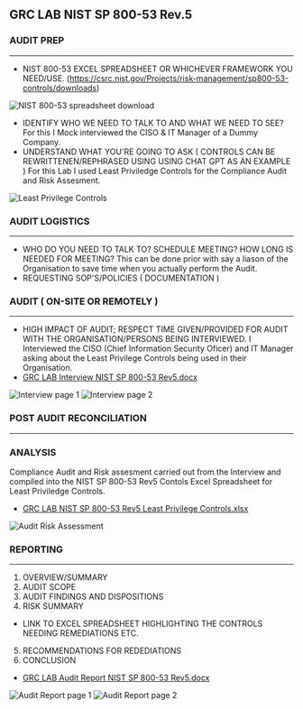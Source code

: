 ## GRC LAB NIST SP 800-53 Rev.5

### AUDIT PREP
__________

- NIST 800-53 EXCEL SPREADSHEET OR WHICHEVER FRAMEWORK YOU NEED/USE.
  (https://csrc.nist.gov/Projects/risk-management/sp800-53-controls/downloads)

![NIST 800-53 spreadsheet download](https://github.com/user-attachments/assets/7d62d81a-8411-419b-8ddc-c3a86bf532f5)


- IDENTIFY WHO WE NEED TO TALK TO AND WHAT WE NEED TO SEE?
  For this I Mock interviewed the CISO & IT Manager of a Dummy Company.
- UNDERSTAND WHAT YOU'RE GOING TO ASK ( CONTROLS CAN BE REWRITTENEN/REPHRASED USING USING CHAT GPT AS AN EXAMPLE )
  For this Lab I used Least Priviledge Controls for the Compliance Audit and Risk Assesment.

![Least Privilege Controls](https://github.com/user-attachments/assets/76140a6d-c67e-4113-8d1d-52fa4c43686d)


### AUDIT LOGISTICS
_______________

- WHO DO YOU NEED TO TALK TO? SCHEDULE MEETING? HOW LONG IS NEEDED FOR MEETING?
  This can be done prior with say a liason of the Organisation to save time when you actually perform the Audit.
- REQUESTING SOP'S/POLICIES ( DOCUMENTATION )

### AUDIT ( ON-SITE OR REMOTELY )
_____________________________

- HIGH IMPACT OF AUDIT; RESPECT TIME GIVEN/PROVIDED FOR AUDIT WITH THE ORGANISATION/PERSONS BEING INTERVIEWED.
  I Interviewed the CISO (Chief Information Security Oficer) and IT Manager asking about the Least Privilege Controls being used in their Organisation.
- [GRC LAB Interview NIST SP 800-53 Rev5.docx](https://github.com/user-attachments/files/17270209/GRC.LAB.Interview.NIST.SP.800-53.Rev5.docx)

![Interview page 1](https://github.com/user-attachments/assets/44319538-83b7-48aa-8a01-e5a036879fc2)
![Interview page 2](https://github.com/user-attachments/assets/968ff85a-2470-426f-adb1-c7ac49282a79)


### POST AUDIT RECONCILIATION
_________________________

### ANALYSIS
Compliance Audit and Risk assesment carried out from the Interview and compiled into the NIST SP 800-53 Rev5 Contols Excel Spreadsheet for Least Priviledge Controls.
- [GRC LAB NIST SP 800-53 Rev5 Least Privilege Controls.xlsx](https://github.com/user-attachments/files/17270230/GRC.LAB.NIST.SP.800-53.Rev5.Least.Privilege.Controls.xlsx)

![Audit   Risk Assessment](https://github.com/user-attachments/assets/3813bd10-64d8-4faa-a69b-0e9caf0754a5)


### REPORTING
_________

1. OVERVIEW/SUMMARY
2. AUDIT SCOPE
3. AUDIT FINDINGS AND DISPOSITIONS
4. RISK SUMMARY
- LINK TO EXCEL SPREADSHEET HIGHLIGHTING THE CONTROLS NEEDING REMEDIATIONS ETC. 
5. RECOMMENDATIONS FOR REDEDIATIONS
6. CONCLUSION
- [GRC LAB Audit Report NIST SP 800-53 Rev5.docx](https://github.com/user-attachments/files/17270223/GRC.LAB.Audit.Report.NIST.SP.800-53.Rev5.docx)

![Audit Report page 1](https://github.com/user-attachments/assets/d0f93428-fab9-4265-96c1-4af2f437a09d)
![Audit Report page 2](https://github.com/user-attachments/assets/eef53092-ce75-4046-b946-442d20be44c3)

